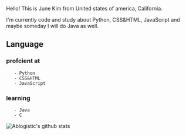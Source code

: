 Hello! This is June Kim from United states of america, California.

I'm currently code and study about Python, CSS&HTML, JavaScript and maybe someday I will do Java as well.

## Language
   ### profcient at
       - Python
       - CSS&HTML
       - JavaScript
   ### learning
       - Java
       - C
       
![Ablogistic's github stats](https://github-readme-stats.vercel.app/api?JuneKim0712=anuraghazra&show_icons=true&theme=radical)
